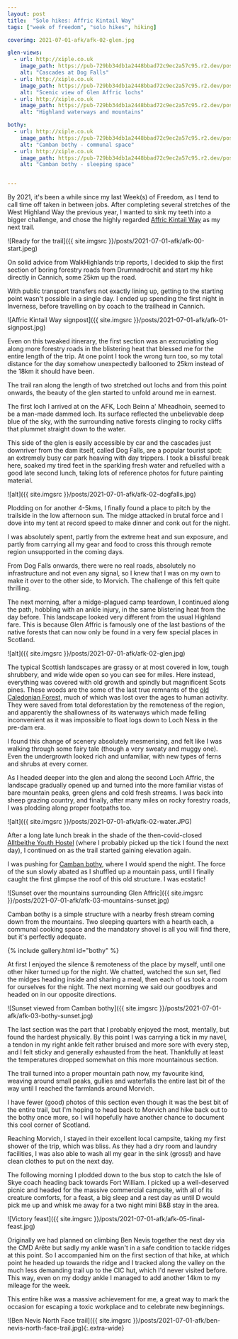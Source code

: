 ```yaml
---
layout: post
title:  "Solo hikes: Affric Kintail Way"
tags: ["week of freedom", "solo hikes", hiking]

coverimg: 2021-07-01-afk/afk-02-glen.jpg

glen-views:
  - url: http://xiple.co.uk
    image_path: https://pub-729bb34db1a2448bbad72c9ec2a57c95.r2.dev/posts/2021-07-01-afk/afk-02-dogfalls.jpg
    alt: "Cascades at Dog Falls"
  - url: http://xiple.co.uk
    image_path: https://pub-729bb34db1a2448bbad72c9ec2a57c95.r2.dev/posts/2021-07-01-afk/afk-02-glen.jpg
    alt: "Scenic view of Glen Affric lochs"
  - url: http://xiple.co.uk
    image_path: https://pub-729bb34db1a2448bbad72c9ec2a57c95.r2.dev/posts/2021-07-01-afk/afk-02-water.JPG
    alt: "Highland waterways and mountains"

bothy:
  - url: http://xiple.co.uk
    image_path: https://pub-729bb34db1a2448bbad72c9ec2a57c95.r2.dev/posts/2021-07-01-afk/afk-04-bothy-cooking.jpg
    alt: "Camban bothy - communal space"
  - url: http://xiple.co.uk
    image_path: https://pub-729bb34db1a2448bbad72c9ec2a57c95.r2.dev/posts/2021-07-01-afk/afk-04-bothy-sleeping.jpg
    alt: "Camban bothy - sleeping space"


---
```



By 2021, it's been a while since my last Week(s) of Freedom, as I tend to call time off taken in between jobs. After completing several stretches of the West Highland Way the previous year, I wanted to sink my teeth into a bigger challenge, and chose the highly regarded [Affric Kintail Way](https://www.walkhighlands.co.uk/lochness/affric-kintail-way.shtml) as my next trail.

![Ready for the trail]({{ site.imgsrc }}/posts/2021-07-01-afk/afk-00-start.jpeg)

On solid advice from WalkHighlands trip reports, I decided to skip the first section of boring forestry roads from Drumnadrochit and start my hike directly in Cannich, some 25km up the road.

With  public transport transfers not exactly lining up, getting to the starting point wasn't possible in a single day. I ended up spending the first night in Inverness, before travelling on by coach to the trailhead in Cannich.

![Affric Kintail Way signpost]({{ site.imgsrc }}/posts/2021-07-01-afk/afk-01-signpost.jpg)

Even on this tweaked itinerary, the first section was an excruciating slog along more forestry roads in the blistering heat that blessed me for the entire length of the trip. At one point I took the wrong turn too, so my total distance for the day somehow unexpectedly ballooned to 25km instead of the 18km it should have been.

The trail ran along the length of two stretched out lochs and from this point onwards, the beauty of the glen started to unfold around me in earnest.

The first loch I arrived at on the AFK, Loch Beinn a' Mheadhoin, seemed to be a man-made dammed loch. Its surface reflected the unbelievable deep blue of the sky, with the surrounding native forests clinging to rocky cliffs that plummet straight down to the water.

This side of the glen is easily accessible by car and the cascades just downriver from the dam itself, called Dog Falls, are a popular tourist spot: an extremely busy car park heaving with day trippers. I took a blissful break here, soaked my tired feet in the sparkling fresh water and refuelled with a good late second lunch, taking lots of reference photos for future painting material. 

![alt]({{ site.imgsrc }}/posts/2021-07-01-afk/afk-02-dogfalls.jpg)

Plodding on for another 4-5kms, I finally found a place to pitch by the trailside in the low afternoon sun. The midge attacked in brutal force and I dove into my tent at record speed to make dinner and conk out for the night. 

I was absolutely spent, partly from the extreme heat and sun exposure, and partly from carrying all my gear and food to cross this through remote region unsupported in the coming days.

From Dog Falls onwards, there were no real roads, absolutely no infrastructure and not even any signal, so I knew that I was on my own to make it over to the other side, to Morvich. The challenge of this felt quite thrilling.

The next morning, after a midge-plagued camp teardown, I continued along the path, hobbling with an ankle injury, in the same blistering heat from the day before. This landscape looked very different from the usual Highland fare. This is because Glen Affric is famously one of the last bastions of the native forests that can now only be found in a very few special places in Scotland.

![alt]({{ site.imgsrc }}/posts/2021-07-01-afk/afk-02-glen.jpg)

The typical Scottish landscapes are grassy or at most covered in low, tough shrubbery, and wide wide open so you can see for miles. Here instead, everything was covered with old growth and spindly but magnificent Scots pines. These woods are the some of the last true remnants of the [old Caledonian Forest](https://treesforlife.org.uk/into-the-forest/habitats-and-ecology/human-impacts/deforestation/), much of which was lost over the ages to human activity. They were saved from total deforestation by the remoteness of the region, and apparently the shallowness of its waterways which made felling inconvenient as it was impossible to float logs down to Loch Ness in the pre-dam era.

I found this change of scenery absolutely mesmerising, and felt like I was walking through some fairy tale (though a very sweaty and muggy one). Even the undergrowth looked rich and unfamiliar, with new types of ferns and shrubs at every corner.

As I headed deeper into the glen and along the second Loch Affric, the landscape gradually opened up and turned into the more familiar vistas of bare mountain peaks, green glens and cold fresh streams. I was back into sheep grazing country, and finally, after many miles on rocky forestry roads, I was plodding along proper footpaths too. 

![alt]({{ site.imgsrc }}/posts/2021-07-01-afk/afk-02-water.JPG)

After a long late lunch break in the shade of the then-covid-closed [Alltbeithe Youth Hostel](https://www.hostellingscotland.org.uk/hostels/glen-affric) (where I probably picked up the tick I found the next day), I continued on as the trail started gaining elevation again.

I was pushing for [Camban bothy](https://www.mountainbothies.org.uk/bothies/north-west-highlands-islands/camban/), where I would spend the night. The force of the sun slowly abated as I shuffled up a mountain pass, until I finally caught the first glimpse the roof of this old structure. I was ecstatic!

![Sunset over the mountains surrounding Glen Affric]({{ site.imgsrc }}/posts/2021-07-01-afk/afk-03-mountains-sunset.jpg)

Camban bothy is a simple structure with a nearby fresh stream coming down from the mountains. Two sleeping quarters with a hearth each, a communal cooking space and the mandatory shovel is all you will find there, but it's perfectly adequate.

{% include gallery.html id="bothy" %}

At first I enjoyed the silence & remoteness of the place by myself, until one other hiker turned up for the night. We chatted, watched the sun set, fled the midges heading inside and sharing a meal, then each of us took a room for ourselves for the night. The next morning we said our goodbyes and headed on in our opposite directions.

![Sunset viewed from Camban bothy]({{ site.imgsrc }}/posts/2021-07-01-afk/afk-03-bothy-sunset.jpg)

The last section was the part that I probably enjoyed the most, mentally, but found the hardest physically. By this point I was carrying a tick in my navel, a tendon in my right ankle felt rather bruised and more sore with every step, and I felt sticky and generally exhausted from the heat. Thankfully at least the temperatures dropped somewhat on this more mountainous section. 

The trail turned into a proper mountain path now, my favourite kind, weaving around small peaks, gullies and waterfalls the entire last bit of the way until I reached the farmlands around Morvich.

I have fewer (good) photos of this section even though it was the best bit of the entire trail, but I'm hoping to head back to Morvich and hike back out to the bothy once more, so I will hopefully have another chance to document this cool corner of Scotland.

Reaching Morvich, I stayed in their excellent local campsite, taking my first shower of the trip, which was bliss. As they had a dry room and laundry facilities, I was also able to wash all my gear in the sink (gross!) and have clean clothes to put on the next day.

The following morning I plodded down to the bus stop to catch the Isle of Skye coach heading back towards Fort William. I picked up a well-deserved picnic and headed for the massive commercial campsite, with all of its creature comforts, for a feast, a big sleep and a rest day as until D would pick me up and whisk me away for a two night mini B&B stay in the area.

![Victory feast]({{ site.imgsrc }}/posts/2021-07-01-afk/afk-05-final-feast.jpg)

Originally we had planned on climbing Ben Nevis together the next day via the CMD Arête but sadly my ankle wasn't in a safe condition to tackle ridges at this point. So I accompanied him on the first section of that hike, at which point he headed up towards the ridge and I tracked along the valley on the much less demanding trail up to the CIC hut, which I'd never visited before. This way, even on my dodgy ankle I managed to add another 14km to my mileage for the week.

This entire hike was a massive achievement for me, a great way to mark the occasion for escaping a toxic workplace and to celebrate new beginnings.

![Ben Nevis North Face trail]({{ site.imgsrc }}/posts/2021-07-01-afk/ben-nevis-north-face-trail.jpg){:.extra-wide}


